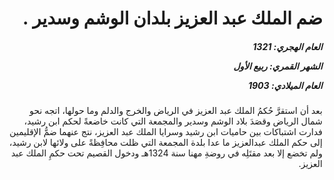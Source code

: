 <h1 dir="rtl">ضم الملك عبد العزيز بلدان الوشم وسدير  .</h1>

<h5 dir="rtl">العام الهجري:  1321

الشهر القمري: ربيع الأول

العام الميلادي: 1903</h5>

<p dir="rtl">بعد أن استقرَّ حُكمُ الملك عبد العزيز في الرياض والخرج والدلم وما حولها، اتجه نحو شمال الرياض وقصَدَ بلاد الوشم وسدير والمجمعة التي كانت خاضعةً لحكم ابن رشيد، فدارت اشتباكات بين حاميات ابن رشيد وسرايا الملك عبد العزيز، نتج عنهما ضمُّ الإقليمين إلى حكم الملك عبدالعزيز ما عدا بلدة المجمعة التي ظلت محافِظةً على ولائها لابن رشيد، ولم تخضع إلا بعد مقتَلِه في روضةِ مهنا سنة 1324هـ ودخول القصيم تحت حكمِ الملك عبد العزيز.</p></br>
